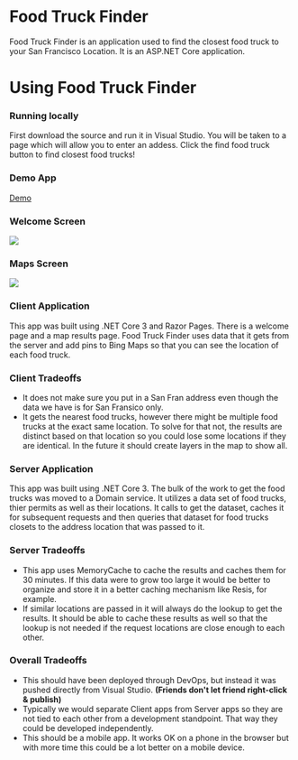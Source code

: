 # Food Truck Finder
Food Truck Finder is an application used to find the closest food truck to your San Francisco Location. It is an ASP.NET Core application.

# Using Food Truck Finder

### Running locally
First download the source and run it in Visual Studio.  You will be taken to a page which will allow you to enter an addess.  Click the find food truck button to find closest food trucks!

### Demo App
 [Demo](https://vinnie-rossi-find-food-trucks.azurewebsites.net/)


### Welcome Screen

[<img src="https://vinnierossifoodtrucktest.blob.core.windows.net/images/FoodTruckFinderWelcome.PNG" />](https://vinnie-rossi-find-food-trucks.azurewebsites.net/)

### Maps Screen
[<img src="https://vinnierossifoodtrucktest.blob.core.windows.net/images/FoodTruckFinderMaps.PNG" />](https://vinnie-rossi-find-food-trucks.azurewebsites.net/)

### Client Application
This app was built using .NET Core 3 and Razor Pages.  There is a welcome page and a map results page.  Food Truck Finder uses data that it gets from the server and add pins to Bing Maps so that you can see the location of each food truck.

### Client Tradeoffs
+ It does not make sure you put in a San Fran address even though the data we have is for San Fransico only.
+ It gets the nearest food trucks, however there might be multiple food trucks at the exact same location.  To solve for that not, the results are distinct based on that location so you could lose some locations if they are identical.  In the future it should create layers in the map to show all.

### Server Application
This app was built using .NET Core 3.  The bulk of the work to get the food trucks was moved to a Domain service.  It utilizes a data set of food trucks, thier permits as well as their locations.  It calls to get the dataset, caches it for subsequent requests and then queries that dataset for food trucks closets to the address location that was passed to it.

### Server Tradeoffs
+ This app uses MemoryCache to cache the results and caches them for 30 minutes.  If this data were to grow too large it would be better to organize and store it in a better caching mechanism like Resis, for example.
+ If similar locations are passed in it will always do the lookup to get the results.  It should be able to cache these results as well so that the lookup is not needed if the request locations are close enough to each other.

### Overall Tradeoffs
+ This should have been deployed through DevOps, but instead it was pushed directly from Visual Studio. **(Friends don't let friend right-click & publish)**
+ Typically we would separate Client apps from Server apps so they are not tied to each other from a development standpoint.  That way they could be developed independently.
+ This should be a mobile app.  It works OK on a phone in the browser but with more time this could be a lot better on a mobile device.
